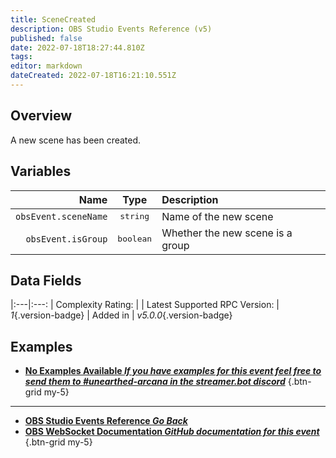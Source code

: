 ```yaml
---
title: SceneCreated
description: OBS Studio Events Reference (v5)
published: false
date: 2022-07-18T18:27:44.810Z
tags: 
editor: markdown
dateCreated: 2022-07-18T16:21:10.551Z
---
```


## Overview
A new scene has been created.

## Variables
Name | Type | Description | 
----:|:----:|:------------|
`obsEvent.sceneName` | <kbd>string</kbd> | Name of the new scene
`obsEvent.isGroup` | <kbd>boolean</kbd> | Whether the new scene is a group

## Data Fields
|:---|:---:
| Complexity Rating: | <span class="stars stars--2"></span>
| Latest Supported RPC Version: | *1*{.version-badge}
| Added in | *v5.0.0*{.version-badge}

## Examples
- [<i class="mdi mdi-close-thick"></i> **No Examples Available *If you have examples for this event feel free to send them to #unearthed-arcana in the streamer.bot discord***](https://github.com/obsproject/obs-websocket/blob/master/docs/generated/protocol.md#scenecreated)
{.btn-grid my-5}
---

- [<i class="mdi mdi-chevron-left"></i>**OBS Studio Events Reference *Go Back***](/en/Broadcasters/OBS/Raw/v5Events)
- [<i class="mdi mdi-github"></i> **OBS WebSocket Documentation *GitHub documentation for this event***](https://github.com/obsproject/obs-websocket/blob/master/docs/generated/protocol.md#scenecreated)
{.btn-grid my-5}